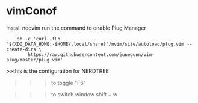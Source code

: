 # vimConof

install neovim
run the command to enable Plug Manager

		sh -c 'curl -fLo "${XDG_DATA_HOME:-$HOME/.local/share}"/nvim/site/autoload/plug.vim --create-dirs \
       		https://raw.githubusercontent.com/junegunn/vim-plug/master/plug.vim'

<NERDTree open>
>>this is the configuration for NERDTREE   

>>>to toggle "F6"  

>>>to switch window shift + w  

</NERDTree>

